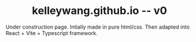 <h1 align="center">kelleywang.github.io -- v0</h1>



Under construction page. Intially made in pure html/css. Then adapted into React + Vite + Typescript framework.
